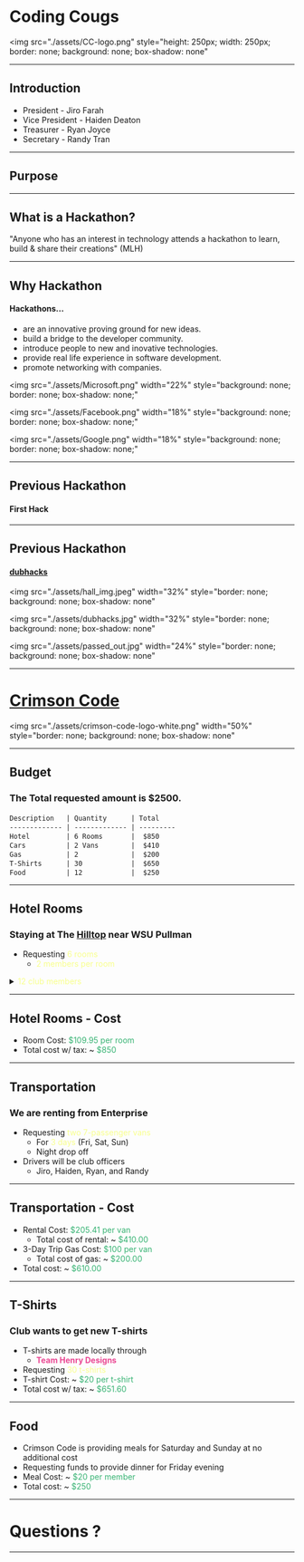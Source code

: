 <!--- .slide: data-background-video="./assets/techback.mp4" -->
# Coding Cougs
<img
    src="./assets/CC-logo.png"
    style="height: 250px; width: 250px; border: none; background: none; box-shadow: none"
>

---
## Introduction
* President - Jiro Farah
* Vice President - Haiden Deaton
* Treasurer - Ryan Joyce
* Secretary - Randy Tran

---
## Purpose

---
## What is a Hackathon?

"Anyone who has an interest in technology attends a hackathon to learn, build & share their creations" (MLH)

---
## Why Hackathon
#### Hackathons...
* are an innovative proving ground for new ideas.
* build a bridge to the developer community.
* introduce people to new and inovative technologies.
* provide real life experience in software development.
* promote networking with companies.

<img
    src="./assets/Microsoft.png"
    width="22%"
    style="background: none; border: none; box-shadow: none;"
>
<img
    src="./assets/Facebook.png"
    width="18%"
    style="background: none; border: none; box-shadow: none;"
>
<img
    src="./assets/Google.png"
    width="18%"
    style="background: none; border: none; box-shadow: none;"
>

---
## Previous Hackathon
#### First Hack

---
## Previous Hackathon
#### [dubhacks](http://dubhacks.co/)

<img
    src="./assets/hall_img.jpeg"
    width="32%"
    style="border: none; background: none; box-shadow: none"
>
<img
    src="./assets/dubhacks.jpg"
    width="32%"
    style="border: none; background: none; box-shadow: none"
>
<img
    src="./assets/passed_out.jpg"
    width="24%"
    style="border: none; background: none; box-shadow: none"
>

---
# [Crimson Code](http://hackathon.eecs.wsu.edu/)

<img
    src="./assets/crimson-code-logo-white.png"
    width="50%"
    style="border: none; background: none; box-shadow: none"
>

---
## Budget
### The Total requested amount is $2500.

    Description   | Quantity      | Total
    ------------- | ------------- | ---------
    Hotel         | 6 Rooms       |  $850
    Cars          | 2 Vans        |  $410
    Gas           | 2             |  $200
    T-Shirts      | 30            |  $650
    Food          | 12            |  $250

----
## Hotel Rooms
### Staying at The [Hilltop](https://hilltopinnpullman.com/) near WSU Pullman
* Requesting <span style="color: #f8ff8c">6 rooms</span>
    *  <span style="color: #f8ff8c">2 members per room</span>

<details>
    <summary>
        <span style="color: #f8ff8c">12 club members</span>
    </summary>
Jiro, Haiden, Ryan J., Randy, Stephanie, Ryan B., William, Mike, Bobby, Cole, Manny, Devon
</details>

----
## Hotel Rooms - Cost
* Room Cost: <span style="color: #37B373">$109.95 per room</span>
* Total cost w/ tax: ~ <span style="color: #37B373">$850</span>

----
## Transportation
### We are renting from Enterprise
* Requesting <span style="color: #f8ff8c">two 7-passenger vans</span>
    * For <span style="color: #f8ff8c">3 days</span> (Fri, Sat, Sun)
    * Night drop off
* Drivers will be club officers
    * Jiro, Haiden, Ryan, and Randy

----
## Transportation - Cost
* Rental Cost: <span style="color: #37B373">$205.41 per van</span>
    * Total cost of rental: ~ <span style="color: #37B373">$410.00</span>
* 3-Day Trip Gas Cost: <span style="color: #37B373">$100 per van</span>
    * Total cost of gas: ~ <span style="color: #37B373">$200.00</span>
* Total cost: ~ <span style="color: #37B373">$610.00</span>

----
## T-Shirts
### Club wants to get new T-shirts
* T-shirts are made locally through
    - <span span style="color: #ea4793">__Team Henry Designs__</span>
* Requesting <span style="color: #f8ff8c">30 t-shirts</span>
* T-shirt Cost: ~ <span style="color: #37B373">$20 per t-shirt</span>
* Total cost w/ tax: ~ <span style="color: #37B373">$651.60</span>

----
## Food
* Crimson Code is providing meals for Saturday and Sunday at no additional cost
* Requesting funds to provide dinner for Friday evening
* Meal Cost: ~ <span style="color: #37B373">$20 per member</span>
* Total cost: ~ <span style="color: #37B373">$250</span>

---
# Questions ?

---